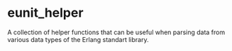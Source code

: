 # eunit_helper
A collection of helper functions that can be useful when parsing data from various data types of the Erlang standart library.
